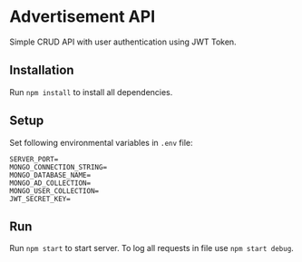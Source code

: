 # Advertisement API

Simple CRUD API with user authentication using JWT Token.

## Installation

Run `npm install` to install all dependencies.

## Setup

Set following environmental variables in `.env` file:

```
SERVER_PORT=
MONGO_CONNECTION_STRING=
MONGO_DATABASE_NAME=
MONGO_AD_COLLECTION=
MONGO_USER_COLLECTION=
JWT_SECRET_KEY=
```

## Run

Run `npm start` to start server. To log all requests in file use `npm start debug`.
